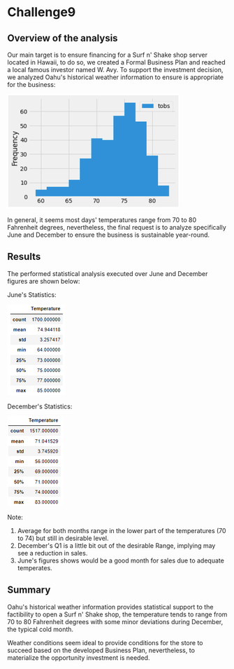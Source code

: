 # Challenge9

## Overview of the analysis 

Our main target is to ensure financing for a Surf n' Shake shop server located in Hawaii, to do so, we created a Formal Business Plan and reached a local famous investor named W. Avy. To support the investment decision, we analyzed Oahu's historical weather information to ensure is appropriate for the business:


![General_Results](General_Results.png)

In general, it seems most days' temperatures range from 70 to 80 Fahrenheit degrees, nevertheless, the final request is to analyze specifically June and December to ensure the business is sustainable year-round. 

## Results 

The performed statistical analysis executed over June and December figures are shown below: 

June's Statistics: 

![Results_Jun](Results_Jun.png)

December's Statistics: 

![Results_Dec](Results_Dec.png)

Note: 

1) Average for both months range in the lower part of the temperatures (70 to 74) but still in desirable level. 
2) December's Q1 is a little bit out of the desirable Range, implying may see a reduction in sales.
3) June's figures shows would be a good month for sales due to adequate temperates. 

## Summary 

Oahu's historical weather information provides statistical support to the factibility to open a Surf n' Shake shop, the temperature tends to range from 70 to 80 Fahrenheit degrees with some minor deviations during December, the typical cold month.

Weather conditions seem ideal to provide conditions for the store to succeed based on the developed Business Plan, nevertheless, to materialize the opportunity investment is needed. 
